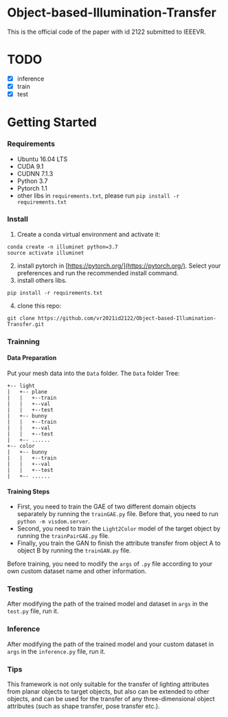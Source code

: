 # Object-based-Illumination-Transfer

This is the official code of the paper with id 2122 submitted to IEEEVR.

# TODO
- [x] inference
- [x] train
- [x] test

# Getting Started

### Requirements

+ Ubuntu 16.04 LTS
+ CUDA 9.1
+ CUDNN 7.1.3
+ Python 3.7
+ Pytorch 1.1
+ other libs in `requirements.txt`, please run `pip install -r requirements.txt`

### Install

1. Create a conda virtual environment and activate it:
```
conda create -n illuminet python=3.7
source activate illuminet
```
2. install pytorch in [https://pytorch.org/](https://pytorch.org/). Select your preferences and run the recommended install command.
3. install others libs.
```
pip install -r requirements.txt
```
4. clone this repo:
```
git clone https://github.com/vr2021id2122/Object-based-Illumination-Transfer.git
```


### Trainning

#### Data Preparation
Put your mesh data into the `Data` folder. The `Data` folder Tree:
```
+-- light
|   +-- plane
|   |   +--train
|   |   +--val
|   |   +--test
|   +-- bunny
|   |   +--train
|   |   +--val
|   |   +--test
|   +-- ......
+-- color
|   +-- bunny
|   |   +--train
|   |   +--val
|   |   +--test
|   +-- ......
```

#### Training Steps
+ First, you need to train the GAE of two different domain objects separately by running the `trainGAE.py` file. Before that, you need to run `python -m visdom.server`.
+ Second, you need to train the `Light2Color` model of the target object by running the `trainPairGAE.py` file.
+ Finally, you train the GAN to finish the attribute transfer from object A to object B by running the `trainGAN.py` file.

Before training, you need to modify the `args` of `.py` file according to your own custom dataset name and other information.

### Testing
After modifying the path of the trained model and dataset in `args` in the `test.py` file, run it.

### Inference
After modifying the path of the trained model and your custom dataset in `args` in the `inference.py` file, run it.

### Tips
This framework is not only suitable for the transfer of lighting attributes from planar objects to target objects, but also can be extended to other objects, and can be used for the transfer of any three-dimensional object attributes (such as shape transfer, pose transfer etc.).
